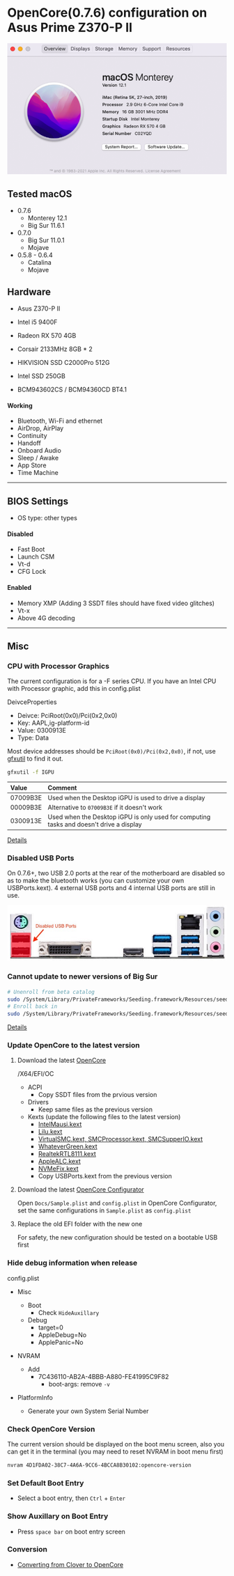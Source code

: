 # OpenCore(0.7.6) configuration on Asus Prime Z370-P II

![System Info](sysInfo.png)

## Tested macOS

- 0.7.6 
    - Monterey 12.1
    - Big Sur 11.6.1
- 0.7.0
    - Big Sur 11.0.1
    - Mojave
- 0.5.8 - 0.6.4
    - Catalina
    - Mojave

## Hardware

- Asus Z370-P II

- Intel i5 9400F

- Radeon RX 570 4GB

- Corsair 2133MHz 8GB * 2

- HIKVISION SSD C2000Pro 512G

- Intel SSD 250GB

- BCM943602CS / BCM94360CD BT4.1

#### Working

- Bluetooth, Wi-Fi and ethernet
- AirDrop, AirPlay
- Continuity
- Handoff
- Onboard Audio
- Sleep / Awake
- App Store
- Time Machine

***

## BIOS Settings

- OS type: other types

#### Disabled

- Fast Boot
- Launch CSM
- Vt-d 
- CFG Lock

#### Enabled

- Memory XMP (Adding 3 SSDT files should have fixed video glitches)
- Vt-x
- Above 4G decoding

***

## Misc

### CPU with Processor Graphics
The current configuration is for a -F series CPU. If you have an Intel CPU with Processor graphic, add this in config.plist

DeivceProperties
- Deivce: PciRoot(0x0)/Pci(0x2,0x0)
- Key: AAPL,ig-platform-id
- Value: 0300913E
- Type: Data



Most device addresses should be `PciRoot(0x0)/Pci(0x2,0x0)`, if not, use [gfxutil](https://github.com/acidanthera/gfxutil) to find it out.

```sh
gfxutil -f IGPU
```



| Value          | Comment                                                      |
| :------------- | :----------------------------------------------------------- |
| 07009B3E | Used when the Desktop iGPU is used to drive a display        |
| 00009B3E | Alternative to `07009B3E` if it doesn't work                 |
| 0300913E | Used when the Desktop iGPU is only used for computing tasks and doesn't drive a display |

[Details](https://dortania.github.io/OpenCore-Install-Guide/config.plist/coffee-lake.html#deviceproperties)



### Disabled USB Ports

On 0.7.6+, two USB 2.0 ports at the rear of the motherboard are disabled so as to make the bluetooth works (you can customize your own USBPorts.kext). 4 external USB ports and 4 internal USB ports are still in use.

![Disabled USB Ports](disabled-usb-ports.png)



### Cannot update to newer versions of Big Sur

```sh
# Unenroll from beta catalog
sudo /System/Library/PrivateFrameworks/Seeding.framework/Resources/seedutil unenroll
# Enroll back in
sudo /System/Library/PrivateFrameworks/Seeding.framework/Resources/seedutil enroll DeveloperSeed
```

[Details](https://dortania.github.io/OpenCore-Install-Guide/extras/big-sur/#cannot-update-to-newer-versions-of-big-sur)



### Update OpenCore to the latest version

1. Download the latest [OpenCore](https://github.com/acidanthera/OpenCorePkg) 

    /X64/EFI/OC
    - ACPI
        - Copy SSDT files from the prvious version
    - Drivers
        - Keep same files as the previous version
    - Kexts (update the following files to the latest version)
        - [IntelMausi.kext](https://github.com/acidanthera/IntelMausi)
        - [Lilu.kext](https://github.com/acidanthera/Lilu)
        - [VirtualSMC.kext, SMCProcessor.kext, SMCSupperIO.kext](https://github.com/acidanthera/VirtualSMC)
        - [WhateverGreen.kext](https://github.com/acidanthera/WhateverGreen)
        - [RealtekRTL8111.kext](https://github.com/Mieze/RTL8111_driver_for_OS_X)
        - [AppleALC.kext](https://github.com/acidanthera/AppleALC)
        - [NVMeFix.kext](https://github.com/acidanthera/NVMeFix)
        - Copy USBPorts.kext from the previous version

2. Download the latest [OpenCore Configurator](https://mackie100projects.altervista.org/)

    Open  `Docs/Sample.plist` and `config.plist`  in OpenCore Configurator, set the same configurations in `Sample.plist` as `config.plist`

3. Replace the old EFI folder with the new one

    For safety, the new configuration should be tested on a bootable USB first



### Hide debug information when release

config.plist

- Misc
     - Boot
         - Check `HideAuxillary`
     - Debug
         - target=0
         - AppleDebug=No
         - ApplePanic=No

- NVRAM
    - Add
        - 7C436110-AB2A-4BBB-A880-FE41995C9F82
            - boot-args: remove `-v`
- PlatformInfo
    - Generate your own System Serial Number



### Check OpenCore Version

The current version should be displayed on the boot menu screen, also you can get it in the terminal (you may need to reset NVRAM in boot menu first)

```sh
nvram 4D1FDA02-38C7-4A6A-9CC6-4BCCA8B30102:opencore-version
```



### Set Default Boot Entry

- Select a boot entry, then `Ctrl` + `Enter`



### Show Auxillary on Boot Entry

- Press `space bar` on boot entry screen



### Conversion

* [Converting from Clover to OpenCore](/conversion.md)

